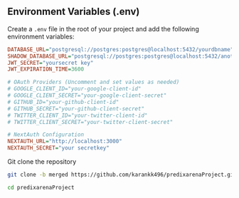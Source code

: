 ## Environment Variables (.env)

Create a `.env` file in the root of your project and add the following environment variables:

```ini
DATABASE_URL="postgresql://postgres:postgres@localhost:5432/yourdbname"
SHADOW_DATABASE_URL="postgresql://postgres:postgres@localhost:5432/anotherdbnameforbackup"
JWT_SECRET="yoursecret key"
JWT_EXPIRATION_TIME=3600

# OAuth Providers (Uncomment and set values as needed)
# GOOGLE_CLIENT_ID="your-google-client-id"
# GOOGLE_CLIENT_SECRET="your-google-client-secret"
# GITHUB_ID="your-github-client-id"
# GITHUB_SECRET="your-github-client-secret"
# TWITTER_CLIENT_ID="your-twitter-client-id"
# TWITTER_CLIENT_SECRET="your-twitter-client-secret"

# NextAuth Configuration
NEXTAUTH_URL="http://localhost:3000"
NEXTAUTH_SECRET="your secretkey"
```

Git clone the repository 

```bash
git clone -b merged https://github.com/karankk496/predixarenaProject.git
```
```bash
cd predixarenaProject
```


